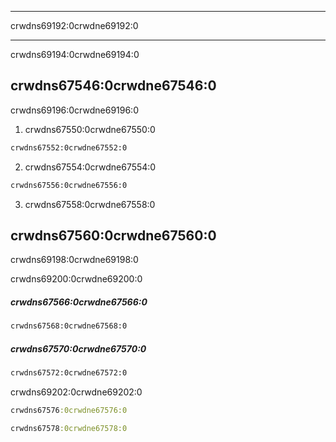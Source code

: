 * * *

crwdns69192:0crwdne69192:0

* * *

crwdns69194:0crwdne69194:0

## crwdns67546:0crwdne67546:0

crwdns69196:0crwdne69196:0

1. crwdns67550:0crwdne67550:0

```sh
crwdns67552:0crwdne67552:0
```

2. crwdns67554:0crwdne67554:0

```sh
crwdns67556:0crwdne67556:0
```

3. crwdns67558:0crwdne67558:0

## crwdns67560:0crwdne67560:0

crwdns69198:0crwdne69198:0

crwdns69200:0crwdne69200:0

##### crwdns67566:0crwdne67566:0

```sh
crwdns67568:0crwdne67568:0
```

##### crwdns67570:0crwdne67570:0

```sh
crwdns67572:0crwdne67572:0
```

crwdns69202:0crwdne69202:0

```clojure
crwdns67576:0crwdne67576:0
```

```clojure
crwdns67578:0crwdne67578:0
```